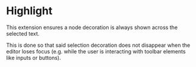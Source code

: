 # Highlight

This extension ensures a node decoration is always shown across the selected text.

This is done so that said selection decoration does not disappear when the editor
loses focus (e.g. while the user is interacting with toolbar elements like inputs
or buttons).
